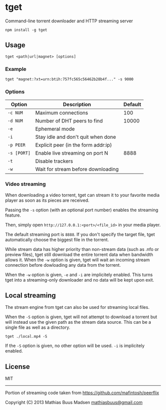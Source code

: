 tget
====

Command-line torrent downloader and HTTP streaming server

`npm install -g tget`

## Usage

`tget <path|url|magnet> [options]`

### Example

`tget "magnet:?xt=urn:btih:757fc565c56462b28b4f..." -s 9000`

### Options

|  Option      |  Description                          |  Default      |
|--------------|---------------------------------------|---------------|
|  `-c NUM`    |  Maximum connections                  |  100          |
|  `-d NUM`    |  Number of DHT peers to find          |  10000        |
|  `-e`        |  Ephemeral mode                       |               |
|  `-i`        |  Stay idle and don't quit when done   |               |
|  `-p PEER`   |  Explicit peer (in the form addr:ip)  |               |
|  `-s [PORT]` |  Enable live streaming on port N      |  8888         |
|  `-t`        |  Disable trackers                     |               |
|  `-w`        |  Wait for stream before downloading   |               |

### Video streaming

When downloading a video torrent, tget can stream it to your favorite
media player as soon as its pieces are received.

Passing the `-s` option (with an optional port number) enables the
streaming feature.

Then, simply open `http://127.0.0.1:<port>/<file_id>` in your media player.

The default streaming port is `8888`. If you don't specify the target
file, tget automatically choose the biggest file in the torrent.

While stream data has higher priority than non-stream data (such as
.nfo or preview files), tget still download the entire torrent data
when bandwidth allows it. When the `-w` option is given, tget will wait
an incoming stream connection before dowloading any data from the torrent.

When the `-w` option is given, `-e` and `-i` are implicitely enabled.
This turns tget into a streaming-only downloader and no data will be
kept upon exit.

## Local streaming

The stream engine from tget can also be used for streaming local files.

When the `-S` option is given, tget will not attempt to download a
torrent but will instead use the given path as the stream data source.
This can be a single file as well as a directory.

`tget ./local.mp4 -S`

If the `-S` option is given, no other option will be used.
`-i` is implicitely enabled.

## License

MIT

---

Portion of streaming code taken from <https://github.com/mafintosh/peerflix>

Copyright (C) 2013 Mathias Buus Madsen <mathiasbuus@gmail.com>
